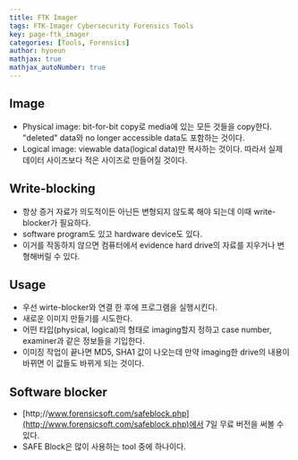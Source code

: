 ```yaml
---
title: FTK Imager
tags: FTK-Imager Cybersecurity Forensics Tools
key: page-ftk_imager
categories: [Tools, Forensics]
author: hyoeun
mathjax: true
mathjax_autoNumber: true
---
```


## Image
* Physical image: bit-for-bit copy로 media에 있는 모든 것들을 copy한다. "deleted" data와 no longer accessible data도 포함하는 것이다.
* Logical image: viewable data(logical data)만 복사하는 것이다. 따라서 실제 데이터 사이즈보다 적은 사이즈로 만들어질 것이다.

## Write-blocking
* 항상 증거 자료가 의도적이든 아닌든 변형되지 않도록 해야 되는데 이때 write-blocker가 필요하다.
* software program도 있고 hardware device도 있다.
* 이거를 작동하지 않으면 컴퓨터에서 evidence hard drive의 자료를 지우거나 변형해버릴 수 있다.

## Usage
* 우선 wirte-blocker와 연결 한 후에 프로그램을 실행시킨다.
* 새로운 이미지 만들기를 시도한다.
* 어떤 타입(physical, logical)의 형태로 imaging할지 정하고 case number, examiner과 같은 정보들을 기입한다.
* 이미징 작업이 끝나면 MD5, SHA1 값이 나오는데 만약 imaging한 drive의 내용이 바뀌면 이 값들도 바뀌게 되는 것이다.

## Software blocker
* [http;//www.forensicsoft.com/safeblock.php](http;//www.forensicsoft.com/safeblock.php)에서 7일 무료 버전을 써볼 수 있다.
* SAFE Block은 많이 사용하는 tool 중에 하나이다.